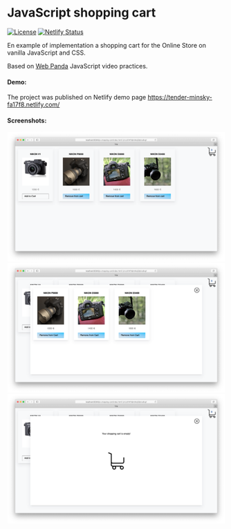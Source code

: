 # JavaScript shopping cart

[![License](http://img.shields.io/:license-mit-blue.svg)](https://github.com/lytves/vue-basic-authentication-example/blob/master/LICENSE)
[![Netlify Status](https://api.netlify.com/api/v1/badges/ae441a0e-5def-4635-aeb2-b3b489449cf6/deploy-status)](https://app.netlify.com/sites/elastic-davinci-b7d0b8/deploys)

En example of implementation a shopping cart for the Online Store on vanilla JavaScript and CSS.

Based on [Web Panda](https://www.youtube.com/watch?v=wsJbCvHkaKU) JavaScript video practices.

#### Demo:
The project was published on Netlify demo page https://tender-minsky-fa17f8.netlify.com/ 
#### Screenshots:

![](img-screenshots/Captura1.png)
![](img-screenshots/Captura2.png)
![](img-screenshots/Captura3.png)
